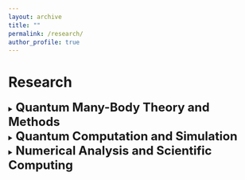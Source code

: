 ```yaml
---
layout: archive
title: ""
permalink: /research/
author_profile: true
---
```


<!-- {% include base_path %}

[<span style="color:navy">[Download CV]</span>](http://sekwonlee.github.io/files/cv.pdf) -->

<!-- <h2> Research interest </h2>  -->
# Research
  
  <details>
  <summary>
  <b><font size = "+2">Quantum Many-Body Theory and Methods</font></b>
  </summary>
  <ul>
  <p align='center'> 
  <img src="/images/QMBT.png" alt="photo" style='width: 1000px;'>
  </p>
  <li>Quantum many-body physics is principly a complicated problem with high complexity, where emergent phenomena are hidden behind strong correlations beyond the mean-field. I am broadly interested in <b>mathematical structure of quantum many-body physics</b>. With the mathematical formulation well-understood, reasonable approximations can be made, useful information can be kept for the emergent phenomena of interest, and even predictions can be made in a way of first-principles.</li> 
  <li>In quantum field theory, the quantum many-body problem is formulated as a many-body action with infinite degrees of freedom, with which the physical quantities of interest can always be expressed. By diagrammatic expansion and truncation obeying the conservation laws, reasonable approximations can be made in a controlled manner. Famous examples include the Hartree-Fock approximation, the <i>GW</i> approximation and the dynamical mean-field approximation etc. These approximations can be equivalently found in many-body perturbation theory (MBPT) and dynamical mean-field theory (DMFT). These approaches can also be combined together, that is the so-called quantum embedding, with which the strongly correlated region of the system can be specially treated. Keldysh formalism together with non-equilibrium Green's function (NEGF) extends field theory to the non-equilibrium regime, which enables the study of out of equilbirum phenomena such as quantum transport.
  </li>
  <li>Different from field theory, the quantum many-body problem can also be approached in a wave function perspective, with which the expectation value of a physical quantities of interest can be calculated. Formly, the true many-body wave function can be expanded as an infinite series of Slater determinants with infinite orders. In quantum chemistry, the series are truncated according to command, and the approximate expansion coefficients are obtained by diagonalization; in quantum Monte Carlo (QMC), the true ground state is represented by an imaginary-time evolution of a trial wavefunction, which can be computed with stochastic sampling; in density matrix renormalization group (DMRG), the quantum state or narrowly the ground state wave function is represented by a matrix product state (MPS) where the correlation is reserved, and the variation is achieved by iterative optimization of each tensor block with the matrix product operator (MPO). Density matrix embedding theory (DMET) can be viewed as a simplified but cheaper version of DMRG.</li> 
  <li>Density functional theory (DFT) is a self-contained theory based on electron density, which provides a good mean-field starting point of electronic structure in most cases.</li> 
  <li>Open quantum system represents a big class of problems where a small system, whose reduced quantum dynamics is of interest, is interacting with a big environment. The evolution of the system can be obtained by tracing out the environment degrees of freedom from the total density matrix. In the Markovian approximation, the standard procedure yields the Lindbald quantum master equation; in the non-Markovian case, introducing the projection operator yields the Nakajima-Zwanzig quantum master equation.</li> 
  <li>As a PhD student at UChicago, I am focusing on deriving and developing <b><a href="https://pubs.acs.org/doi/full/10.1021/acs.jctc.2c00240">quantum defect embedding theory (QDET)</a></b> which is a natural framework for the description of strongly correlated many-body states of promising spin-defects for quantum information science. As an intern student at Flatiron, I am focusing on application of <b><a href="https://arxiv.org/abs/2107.13094">discrete Lehmann representation (DLR)</a></b> which is a compact representation of imaginary-time Green's functions, to Green's function theories including DMFT and MBPT for acceleration of real calculations.</li> 
  <li>Besides, I also have research experience in development of DMRG algorithm for quantum chemistry, two- and four-component approaches for relativistic quantum chemistry, as well as a non-Markovian and non-perturbative quantum master equation approach, that is the hierarchical equations of motion (HEOM), for quantum dynamics simulation.</li>
  </ul> 
  </details>

  <details>
  <summary>
  <b><font size = "+2">Quantum Computation and Simulation</font></b>
  </summary>
  <ul>
  <li>Due to the exponential complexity of quantum many-body physics, naturally it is unfavorable to simulate quantum with classical computers. On the contrary, the promising quantum computers, which hold the same nature of quantum, provide unlimited possiblities. For this reason, I am also interested in <b>algorithms for simulations on quantum computers</b>.</li>
  <li>In general, quantum computers have great advantage in memory due to the way of encoding. Quantum computers have also been proved to be powerful in time dependent simulations. No explicit proof has been established for the scaling of state related simulations on quantum computers so far.</li>
  <li>In the current noisy intermediate-scale quantum era (NISQ), quantum phase estimation (QPE) is still not feasible and variational quantum eigensolver (VQE) is often adopted as the solver for an effective physical Hamiltonian of interest. However, the results from VQE is typically severely corrupted by the noise from the current quantum architechture. In order to reduce the error from the perspective of a theorist, what we can do is to <b>design post-processing error mitigation scheme</b> for this purpose.</li>
  <li>Quantum computers can also be a good host for QMC calculations. Specifically, efficient algorithms can be designed for controlling the fermionic sign problem on quantum computers.</li>
  <li>Last but importantly, the current NISQ quantum computers provide a rough many-body wavefunction, which could be used as starting point in many cases.</li>
  </ul>
  </details>

  <details>
  <summary>
  <b><font size = "+2">Numerical Analysis and Scientific Computing</font></b>
  </summary>
  <ul>
  <li>Including but not limited to quantum, I am broadly intereted in <b>numerical analysis</b>, <b>scientific computing</b> as well as the related <b>software development</b>. In many cases, physical problems, especially those are limited by computational cost, can be investigated in a mathematical way and from that angle, robust numerical tricks can be introduced to identify and solve the bottleneck. Furthermore, the structure of software can often be designed and optimized for the target.</li> 
  <li>Quantum mechanics is defined on an inifinite dimensional Hilbert space, the operations on which can be explained as matrix transformations. For this reason, numerical algorithms in matrix theory such as Lanczos algorithm, Schmidt decomposition, singular value decomposition, QR decoposition and randomized singular value decomposition etc are useful and powerful. Differently, the schoedinger equation indicates that quantum can also be approached from a PDE perspective, where the solution can be obtained from PDE solver. Also, the tensor formalism, i.e. the tensor network methods, can also be used to represent the high-dimensional correlation within the many-body wavefunction.</li> 
  <li>Depending on the quantum representation, optimization algorithms such as steepest descent, 
  least squares, semidefinite programming, and those based on properties of convex functions (convex optimization) can be developed and utilized to obtain the physical quantities of interest, e.g. the ground state wavefunction, with possible combination with Monte Carlo. In many cases, e.g. QMC sampling, the calculations are almost independent from each other and can be implemented in a heavily parallel fashion using MPI or GPU.</li>
  <li>As a graduate student at UChicago, I am developing tensor network methods and Monte Carlo methods for the committor function, which is the solution of a backward Kolmogorov equation for a rare event and ground state properties of quantum many-body systems. I am a developer of open source software <b><a href="http://www.west-code.org">WEST (Without Empty States)</a></b> for large scale MBPT calculations, and the main developer for QDET. As an intern student at Flatiron, I participate in the development of open source software <b><a href="https://triqs.github.io/triqs/latest">TRIQS (Toolbox for Research on Interacting Quantum Systems)</a></b> for DMFT calculations.</li>
  </ul>
  </details>    

